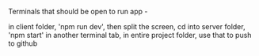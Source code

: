 Terminals that should be open to run app -

in client folder, 'npm run dev', then split the screen, cd into server folder, 'npm start'
in another terminal tab, in entire project folder, use that to push to github